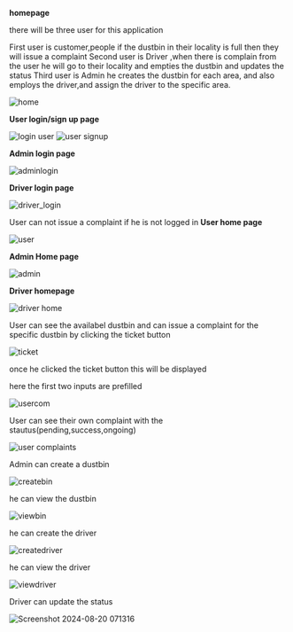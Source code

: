 **homepage**

there will be three user for this application

First user is customer,people if the dustbin in their locality is full then they will issue a complaint
Second user is Driver ,when there is complain from the user he will go to their locality and empties the dustbin and updates the status
Third user is Admin he creates the dustbin for each area, and also employs the driver,and assign the driver to the specific area.

![home](https://github.com/user-attachments/assets/c1c4fb06-45af-4972-bacf-6af9281a3210)

**User login/sign up page**

![login user](https://github.com/user-attachments/assets/a37499b2-5541-4b74-9387-99817d7139e8)
![user signup](https://github.com/user-attachments/assets/8435cf4e-9417-422d-a210-1353d9ff04f7)

**Admin login page**

![adminlogin](https://github.com/user-attachments/assets/60ef0570-4749-4117-a2e1-d98ca6c88891)

**Driver login page**

![driver_login](https://github.com/user-attachments/assets/c6aa00fb-a639-4ec4-8521-a9988976cef4)


User can not issue a complaint if he is not logged in
**User home page**

![user](https://github.com/user-attachments/assets/a65f4f74-75d2-41a3-84ff-c28b9d4d6f63)

**Admin Home page**

![admin](https://github.com/user-attachments/assets/14e0a5ca-b99d-481f-a2c2-594ce6a2fa93)

**Driver homepage**

![driver home](https://github.com/user-attachments/assets/7a85bdf6-75a2-4b2c-b0d3-f79b3ca72e0f)

User can see the availabel dustbin and can issue a complaint for the specific dustbin by clicking the ticket button

![ticket](https://github.com/user-attachments/assets/f4e87fa4-e5ef-47b0-af48-543aa3e16915)

once he clicked the ticket button this will be displayed

here the first two inputs are prefilled

![usercom](https://github.com/user-attachments/assets/62827642-7af8-4c9c-b11a-4c97e55f4bc8)

User can see their own complaint with the stautus(pending,success,ongoing)

![user complaints](https://github.com/user-attachments/assets/e85f0fb6-e275-485c-b00f-0167490f25f8)

Admin can create a dustbin

![createbin](https://github.com/user-attachments/assets/8cbd4b39-c175-4854-afc0-1f9038ba736a)

he can view the dustbin

![viewbin](https://github.com/user-attachments/assets/6c83b513-61e7-4244-ba5b-9f9a27862990)

he can create the driver

![createdriver](https://github.com/user-attachments/assets/a773fac1-3c34-4864-8a3f-ebd55f6d2d9d)

he can view the driver

![viewdriver](https://github.com/user-attachments/assets/267c0343-9766-4936-a6fe-64941461e113)


Driver can update the status

![Screenshot 2024-08-20 071316](https://github.com/user-attachments/assets/0127a0a0-3b8d-4bf7-afd9-88d98a9cd4a0)



